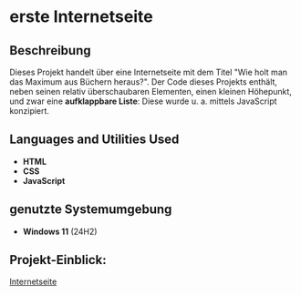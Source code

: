 <h1>erste Internetseite</h1>

<h2>Beschreibung</h2>
Dieses Projekt handelt über eine Internetseite mit dem Titel "Wie holt man das Maximum aus Büchern heraus?". 
Der Code dieses Projekts enthält, neben seinen relativ überschaubaren Elementen, einen kleinen Höhepunkt, und zwar eine <b>aufklappbare Liste</b>: Diese wurde u. a. mittels JavaScript konzipiert.
<br/>

<h2>Languages and Utilities Used</h2>

- <b>HTML</b> 
- <b>CSS</b>
- <b>JavaScript</b>

<h2>genutzte Systemumgebung </h2>

- <b>Windows 11</b> (24H2)

<h2>Projekt-Einblick:</h2>

<p align="center">

<a href="https://mehmetcoder42.github.io/erste-Internetseite/">Internetseite</a>

</p>
